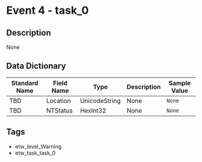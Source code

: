 # Event 4 - task_0

## Description
None

## Data Dictionary
|Standard Name|Field Name|Type|Description|Sample Value|
|---|---|---|---|---|
|TBD|Location|UnicodeString|None|`None`|
|TBD|NTStatus|HexInt32|None|`None`|

## Tags
* etw_level_Warning
* etw_task_task_0